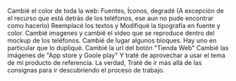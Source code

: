 Cambié el color de toda la web: Fuentes, Íconos, degradé (A excepción de el recurso que está detrás de los teléfonos, ese aun no pude encontrar como hacerlo)
Reemplacé los textos y Modifiqué la tipografía en fuente y color. 
Cambié imagenes y cambié el video que se reproduce dentro del mockup de los teléfonos.
Cambié de lugar algunos bloques. Hay uno en particular que lo dupliqué.
Cambié la url del botón "Tienda Web"
Cambié las imágenes de "App store y Goole play"
Y traté de aprovechar a usar el tema de mi producto de referencia.
La verdad, Traté de ir más allá de las consignas para ir descubriendo el proceso de trabajo. 
